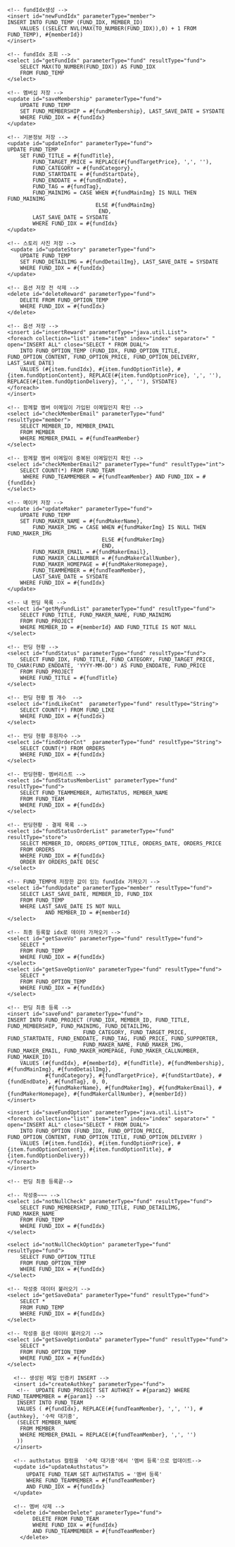 
<!DOCTYPE mapper
  PUBLIC "-//mybatis.org//DTD Mapper 3.0//EN"
  "https://mybatis.org/dtd/mybatis-3-mapper.dtd">
<mapper namespace="createDAO">

	<!-- fundIdx생성 -->
	<insert id="newFundIdx" parameterType="member">
	INSERT INTO FUND_TEMP (FUND_IDX, MEMBER_ID)
	 	VALUES ((SELECT NVL(MAX(TO_NUMBER(FUND_IDX)),0) + 1 FROM FUND_TEMP), #{memberId})
	</insert>
	
	<!-- fundIdx 조회 -->
	<select id="getFundIdx" parameterType="fund" resultType="fund">
		SELECT MAX(TO_NUMBER(FUND_IDX)) AS FUND_IDX 
		FROM FUND_TEMP
	</select>
	
	<!-- 멤버십 저장 -->
	<update id="saveMembership" parameterType="fund">
		UPDATE FUND_TEMP
		SET FUND_MEMBERSHIP = #{fundMembership}, LAST_SAVE_DATE = SYSDATE
		WHERE FUND_IDX = #{fundIdx}
	</update>
	
	<!-- 기본정보 저장 -->
	<update id="updateInfor" parameterType="fund">
	UPDATE FUND_TEMP 
		SET FUND_TITLE = #{fundTitle}, 
			FUND_TARGET_PRICE = REPLACE(#{fundTargetPrice}, ',', ''), 
			FUND_CATEGORY = #{fundCategory}, 
			FUND_STARTDATE = #{fundStartDate}, 
			FUND_ENDDATE = #{fundEndDate}, 
			FUND_TAG = #{fundTag}, 
			FUND_MAINIMG = CASE WHEN #{fundMainImg} IS NULL THEN FUND_MAINIMG
							    ELSE #{fundMainImg}
								 END, 
			LAST_SAVE_DATE = SYSDATE
	 		WHERE FUND_IDX = #{fundIdx}
	</update>
	
	<!-- 스토리 사진 저장 -->
	 <update id="updateStory" parameterType="fund">
		UPDATE FUND_TEMP
		SET FUND_DETAILIMG = #{fundDetailImg}, LAST_SAVE_DATE = SYSDATE 
		WHERE FUND_IDX = #{fundIdx}
	</update> 
	
	<!-- 옵션 저장 전 삭제 -->
	<delete id="deleteReward" parameterType="fund">
		DELETE FROM FUND_OPTION_TEMP
		WHERE FUND_IDX = #{fundIdx}
	</delete>

	<!-- 옵션 저장 -->
	<insert id="insertReward" parameterType="java.util.List">
	<foreach collection="list" item="item" index="index" separator=" " open="INSERT ALL" close="SELECT * FROM DUAL">
        INTO FUND_OPTION_TEMP (FUND_IDX, FUND_OPTION_TITLE, FUND_OPTION_CONTENT, FUND_OPTION_PRICE, FUND_OPTION_DELIVERY, LAST_SAVE_DATE) 
        VALUES (#{item.fundIdx}, #{item.fundOptionTitle}, #{item.fundOptionContent}, REPLACE(#{item.fundOptionPrice}, ',', ''), REPLACE(#{item.fundOptionDelivery}, ',', ''), SYSDATE)
    </foreach>
	</insert>
	
	<!-- 함께할 멤버 이메일이 가입된 이메일인지 확인 -->
	<select id="checkMemberEmail" parameterType="fund" resultType="member">
		SELECT MEMBER_ID, MEMBER_EMAIL 
		FROM MEMBER 
		WHERE MEMBER_EMAIL = #{fundTeamMember}
	</select>
	
	<!-- 함께할 멤버 이메일이 중복된 이메일인지 확인 -->
	<select id="checkMemberEmail2" parameterType="fund" resultType="int">
		SELECT COUNT(*) FROM FUND_TEAM
		 WHERE FUND_TEAMMEMBER = #{fundTeamMember} AND FUND_IDX = #{fundIdx} 
 	</select>
 	
	<!-- 메이커 저장 -->
	<update id="updateMaker" parameterType="fund">
		UPDATE FUND_TEMP
		SET FUND_MAKER_NAME = #{fundMakerName},
			FUND_MAKER_IMG = CASE WHEN #{fundMakerImg} IS NULL THEN FUND_MAKER_IMG
								  ELSE #{fundMakerImg}
								  END, 
			FUND_MAKER_EMAIL = #{fundMakerEmail},
			FUND_MAKER_CALLNUMBER = #{fundMakerCallNumber},
			FUND_MAKER_HOMEPAGE = #{fundMakerHomepage},
			FUND_TEAMMEMBER = #{fundTeamMember},
			LAST_SAVE_DATE = SYSDATE
		WHERE FUND_IDX = #{fundIdx}
	</update>
	
	<!-- 내 펀딩 목록 -->
	<select id="getMyFundList" parameterType="fund" resultType="fund">
		SELECT FUND_TITLE, FUND_MAKER_NAME, FUND_MAINIMG
		FROM FUND_PROJECT
		WHERE MEMBER_ID = #{memberId} AND FUND_TITLE IS NOT NULL
	</select>
	
	<!-- 펀딩 현황 -->
	<select id="fundStatus" parameterType="fund" resultType="fund">
		SELECT FUND_IDX, FUND_TITLE, FUND_CATEGORY, FUND_TARGET_PRICE, TO_CHAR(FUND_ENDDATE, 'YYYY-MM-DD') AS FUND_ENDDATE, FUND_PRICE
		FROM FUND_PROJECT
		WHERE FUND_TITLE = #{fundTitle}
	</select>
	
	<!-- 펀딩 현황 찜 개수  -->
	<select id="findLikeCnt"  parameterType="fund" resultType="String">
		SELECT COUNT(*) FROM FUND_LIKE 
		WHERE FUND_IDX = #{fundIdx} 
	</select>
	
	<!-- 펀딩 현황 후원자수 -->
	<select id="findOrderCnt"  parameterType="fund" resultType="String">
		SELECT COUNT(*) FROM ORDERS
		WHERE FUND_IDX = #{fundIdx} 
	</select>
	
	<!-- 펀딩현황- 멤버리스트 -->
	<select id="fundStatusMemberList" parameterType="fund" resultType="fund">
		SELECT FUND_TEAMMEMBER, AUTHSTATUS, MEMBER_NAME
		FROM FUND_TEAM
		WHERE FUND_IDX = #{fundIdx}
	</select>
	
	<!-- 펀딩현황 - 결제 목록 -->
	<select id="fundStatusOrderList" parameterType="fund" resultType="store">
		SELECT MEMBER_ID, ORDERS_OPTION_TITLE, ORDERS_DATE, ORDERS_PRICE 
		FROM ORDERS 
		WHERE FUND_IDX = #{fundIdx}
		ORDER BY ORDERS_DATE DESC
	</select>
	
	<!-- FUND_TEMP에 저장한 값이 있는 fundIdx 가져오기 -->
	<select id="fundUpdate" parameterType="member" resultType="fund">
		SELECT LAST_SAVE_DATE, MEMBER_ID, FUND_IDX 
		FROM FUND_TEMP 
		WHERE LAST_SAVE_DATE IS NOT NULL
				AND MEMBER_ID = #{memberId}
	</select>
	
	<!-- 최종 등록할 idx로 데이터 가져오기 -->
	<select id="getSaveVo" parameterType="fund" resultType="fund">
		SELECT *
		FROM FUND_TEMP
		WHERE FUND_IDX = #{fundIdx}
	</select>
	<select id="getSaveOptionVo" parameterType="fund" resultType="fund">
		SELECT *
		FROM FUND_OPTION_TEMP 
		WHERE FUND_IDX = #{fundIdx}
	</select>
	
	<!-- 펀딩 최종 등록 -->
	<insert id="saveFund" parameterType="fund">
	INSERT INTO FUND_PROJECT (FUND_IDX, MEMBER_ID, FUND_TITLE, FUND_MEMBERSHIP, FUND_MAINIMG, FUND_DETAILIMG, 
							FUND_CATEGORY, FUND_TARGET_PRICE, FUND_STARTDATE, FUND_ENDDATE, FUND_TAG, FUND_PRICE, FUND_SUPPORTER,
							FUND_MAKER_NAME, FUND_MAKER_IMG, FUND_MAKER_EMAIL, FUND_MAKER_HOMEPAGE, FUND_MAKER_CALLNUMBER, FUND_MAKER_ID)
	 	VALUES (#{fundIdx}, #{memberId}, #{fundTitle}, #{fundMembership}, #{fundMainImg}, #{fundDetailImg}, 
	 			#{fundCategory}, #{fundTargetPrice}, #{fundStartDate}, #{fundEndDate}, #{fundTag}, 0, 0,
	 			 #{fundMakerName}, #{fundMakerImg}, #{fundMakerEmail}, #{fundMakerHomepage}, #{fundMakerCallNumber}, #{memberId})
	</insert>

	<insert id="saveFundOption" parameterType="java.util.List">
	<foreach collection="list" item="item" index="index" separator=" " open="INSERT ALL" close="SELECT * FROM DUAL">
        INTO FUND_OPTION (FUND_IDX, FUND_OPTION_PRICE, FUND_OPTION_CONTENT, FUND_OPTION_TITLE, FUND_OPTION_DELIVERY )
        VALUES (#{item.fundIdx}, #{item.fundOptionPrice}, #{item.fundOptionContent}, #{item.fundOptionTitle}, #{item.fundOptionDelivery})
    </foreach>
	</insert>
	
	<!-- 펀딩 최종 등록끝-->
	
	<!-- 작성중~~~ -->
	<select id="notNullCheck" parameterType="fund" resultType="fund">
		SELECT FUND_MEMBERSHIP, FUND_TITLE, FUND_DETAILIMG, FUND_MAKER_NAME
		FROM FUND_TEMP 
		WHERE FUND_IDX = #{fundIdx}
	</select>
	
	<select id="notNullCheckOption" parameterType="fund" resultType="fund">
		SELECT FUND_OPTION_TITLE
		FROM FUND_OPTION_TEMP
		WHERE FUND_IDX = #{fundIdx}
	</select>
	
	<!-- 작성중 데이터 불러오기 -->
	<select id="getSaveData" parameterType="fund" resultType="fund">
		SELECT * 
		FROM FUND_TEMP 
		WHERE FUND_IDX = #{fundIdx}
	</select>
	
	<!-- 작성중 옵션 데이터 불러오기 -->
	<select id="getSaveOptionData" parameterType="fund" resultType="fund">
		SELECT * 
		FROM FUND_OPTION_TEMP 
		WHERE FUND_IDX = #{fundIdx}
	</select>
	
	  <!-- 생성된 메일 인증키 INSERT -->
	  <insert id="createAuthkey" parameterType="fund">
	   <!--  UPDATE FUND_PROJECT SET AUTHKEY = #{param2} WHERE FUND_TEAMMEMBER = #{param1} -->
	   INSERT INTO FUND_TEAM
	   VALUES ( #{fundIdx}, REPLACE(#{fundTeamMember}, ',', ''), #{authkey}, '수락 대기중',
	   (SELECT MEMBER_NAME
	   	FROM MEMBER
	  	WHERE MEMBER_EMAIL = REPLACE(#{fundTeamMember}, ',', '')
	   ))
	  </insert>

	  <!-- authstatus 컬럼을  '수락 대기중'에서 '멤버 등록'으로 업데이트-->
	  <update id="updateAuthstatus">
	      UPDATE FUND_TEAM SET AUTHSTATUS = '멤버 등록' 
	      WHERE FUND_TEAMMEMBER = #{fundTeamMember} 
	      AND FUND_IDX = #{fundIdx}
	  </update>
	  
	  <!-- 멤버 삭제 -->
	  <delete id="memberDelete" parameterType="fund">
			DELETE FROM FUND_TEAM
			WHERE FUND_IDX = #{fundIdx}
			AND FUND_TEAMMEMBER = #{fundTeamMember}
		</delete>
	

</mapper>
	
	
